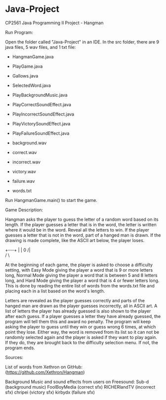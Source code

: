 # Java-Project
CP2561 Java Programming II Project - Hangman

Run Program:

Open the folder called "Java-Project" in an IDE. In the src folder, there are 9 java files, 5 wav files, and 1 txt file:

- HangmanGame.java
- PlayGame.java
- Gallows.java
- SelectedWord.java
- PlayBackgroundMusic.java
- PlayCorrectSoundEffect.java
- PlayIncorrectSoundEffect.java
- PlayVictorySoundEffect.java
- PlayFailureSoundEffect.java

- background.wav
- correct.wav
- incorrect.wav
- victory.wav
- failure.wav

- words.txt

Run HangmanGame.main() to start the game.

Game Description:

Hangman asks the player to guess the letter of a random word based on its length. If the player guesses a letter that is in the word, the letter is written where it would be in the word. Reveal all the letters to win. If the player guesses a letter that is not in the word, part of a hanged man is drawn. If the drawing is made complete, like the ASCII art below, the player loses.

 +---+
 |	 |
 0
/|\
/ \

At the beginning of each game, the player is asked to choose a difficulty setting, with Easy Mode giving the player a word that is 9 or more letters long, Normal Mode giving the player a word that is between 5 and 8 letters long, and Hard Mode giving the player a word that is 4 or fewer letters long. This is done by reading the entire list of words from the words.txt file and placing each in a list based on the word's length.

Letters are revealed as the player guesses correctly and parts of the hanged man are drawn as the player guesses incorrectly, all in ASCII art. A list of letters the player has already guessed is also shown to the player after each guess. If a player guesses a letter they have already guessed, the program will tell them this and award no penalty. The program will keep asking the player to guess until they win or guess wrong 6 times, at which point they lose. Either way, the word is removed from its list so it can not be randomly selected again and the player is asked if they want to play again. If they do, they are brought back to the difficulty selection menu. If not, the program ends.

Sources:

List of words from Xethron on GitHub:
(https://github.com/Xethron/Hangman)

Background Music and sound effects from users on Freesound:
Sub-d (background music)
FoolBoyMedia (correct sfx)
RICHERlandTV (incorrect sfx)
chripei (victory sfx)
kirbydx (failure sfx)
